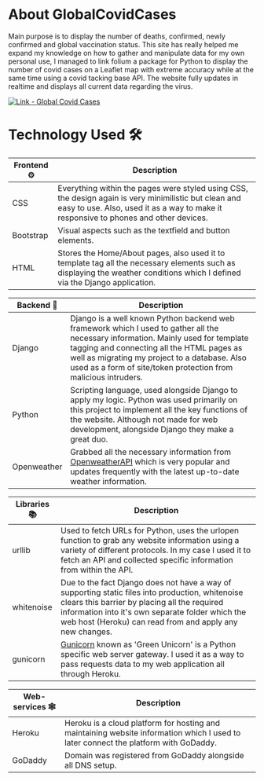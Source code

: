 # About GlobalCovidCases
Main purpose is to display the number of deaths, confirmed, newly confirmed and global vaccination status. This site has really helped me expand my knowledge on how to gather and manipulate data for my own personal use, I managed to link folium
a package for Python to display the number of covid cases on a Leaflet map with extreme accuracy while at the same time using a covid tacking base API. The website fully updates in realtime and displays all current
data regarding the virus.

[![Link - Global Covid Cases](https://img.shields.io/badge/Link-Global_Covid_Cases-3693F3?style=for-the-badge&logo=<svg+role%3D"img"+viewBox%3D"0+0+24+24"+xmlns%3D"http%3A%2F%2Fwww.w3.org%2F2000%2Fsvg"><title>iCloud<%2Ftitle><path+d%3D"M13.762+4.29a6.51+6.51+0+0+0-5.669+3.332+3.571+3.571+0+0+0-1.558-.36+3.571+3.571+0+0+0-3.516+3A4.918+4.918+0+0+0+0+14.796a4.918+4.918+0+0+0+4.92+4.914+4.93+4.93+0+0+0+.617-.045h14.42c2.305-.272+4.041-2.258+4.043-4.589v-.009a4.594+4.594+0+0+0-3.727-4.508+6.51+6.51+0+0+0-6.511-6.27z"%2F><%2Fsvg>)](https://www.globalcovidcases.com)
# Technology Used :hammer_and_wrench:

Frontend :gear:| Description|
-------|------------|
CSS    | Everything within the pages were styled using CSS, the design again is very minimilistic but clean and easy to use. Also, used it as a way to make it responsive to phones and other devices. 
Bootstrap| Visual aspects such as the textfield and button elements.
HTML   | Stores the Home/About pages, also used it to template tag all the necessary elements such as displaying the weather conditions which I defined via the Django application.

Backend :toolbox:| Description|
-------|------------|
Django | Django is a well known Python backend web framework which I used to gather all the necessary information. Mainly used for template tagging and connecting all the HTML pages as well as migrating my project to a database. Also used as a form of site/token protection from malicious intruders.
Python | Scripting language, used alongside Django to apply my logic. Python was used primarily on this project to implement all the key functions of the website. Although not made for web development, alongside Django they make a great duo.
Openweather| Grabbed all the necessary information from [OpenweatherAPI](https://openweathermap.org/api) which is very popular and updates frequently with the latest up-to-date weather information.

Libraries :books:| Description|
-------|------------|
urllib    | Used to fetch URLs for Python, uses the urlopen function to grab any website information using a variety of different protocols. In my case I used it to fetch an API and collected specific information from within the API.
whitenoise| Due to the fact Django does not have a way of supporting static files into production, whitenoise clears this barrier by placing all the required information into it's own separate folder which the web host (Heroku) can read from and apply any new changes.
gunicorn| [Gunicorn](https://github.com/benoitc/gunicorn) known as 'Green Unicorn' is a Python specific web server gateway. I used it as a way to pass requests data to my web application all through Heroku.

Web-services :spider_web:| Description|
-------|------------|
Heroku | Heroku is a cloud platform for hosting and maintaining website information which I used to later connect the platform with GoDaddy. 
GoDaddy| Domain was registered from GoDaddy alongside all DNS setup.
